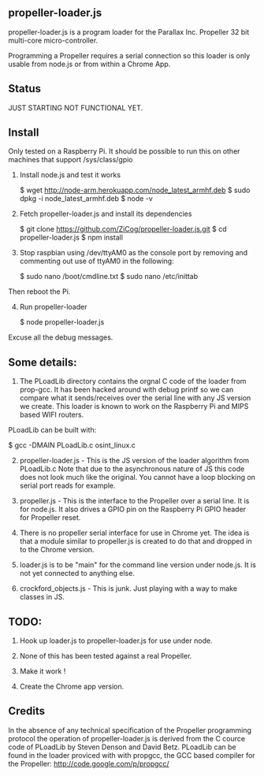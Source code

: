 propeller-loader.js
-------------------

propeller-loader.js is a program loader for the Parallax Inc. Propeller 32 bit
multi-core micro-controller.

Programming a Propeller requires a serial connection so this loader is only usable
from node.js or from within a Chrome App. 

Status
------

JUST STARTING NOT FUNCTIONAL YET.

Install
-------

Only tested on a Raspberry Pi. It should be possible to run this on other machines that support /sys/class/gpio

1) Install node.js and test it works

    $ wget http://node-arm.herokuapp.com/node_latest_armhf.deb
    $ sudo dpkg -i node_latest_armhf.deb
    $ node -v

2) Fetch propeller-loader.js and install its dependencies

    $ git clone https://github.com/ZiCog/propeller-loader.js.git
    $ cd propeller-loader.js
    $ npm install
    
3) Stop raspbian using /dev/ttyAM0 as the console port by removing and commenting out use of ttyAM0 in the following:

    $ sudo nano /boot/cmdline.txt
    $ sudo nano /etc/inittab
   
Then reboot the Pi.

4) Run propeller-loader

    $ node propeller-loader.js
    
Excuse all the debug messages.



Some details:
-------------

1) The PLoadLib directory contains the orgnal C code of the loader from prop-gcc. It has been hacked around with debug printf so we can compare what it sends/receives over the serial line with any JS version we create. This loader is known to work on the Raspberry Pi and MIPS based WIFI routers.

PLoadLib can be built with:

$ gcc -DMAIN PLoadLib.c osint_linux.c

2) propeller-loader.js - This is the JS version of the loader algorithm from PLoadLib.c Note that due to the asynchronous nature of JS this code does not look much like the original. You cannot have a loop blocking on serial port reads for example. 

3) propeller.js - This is the interface to the Propeller over a serial line. It is for node.js. It also drives a GPIO pin on the Raspberry Pi GPIO header for Propeller reset.

4) There is no propeller serial interface for use in Chrome yet. The idea is that a module similar to propeller.js is created to do that and dropped in to the Chrome version.

5) loader.js is to be "main" for the command line version under node.js. It is not yet connected to anything else.

6) crockford_objects.js - This is junk. Just playing with a way to make classes in JS.



TODO:
-----

1) Hook up loader.js to propeller-loader.js for use under node.

2) None of this has been tested against a real Propeller.

3) Make it work !

4) Create the Chrome app version.




Credits
-------

In the absence of any technical specification of the Propeller programming protocol
the operation of propeller-loader.js is derived from the C cource code of PLoadLib by
Steven Denson and David Betz. PLoadLib can be found in the loader proviced with with
propgcc, the GCC based compiler for the Propeller:
http://code.google.com/p/propgcc/

